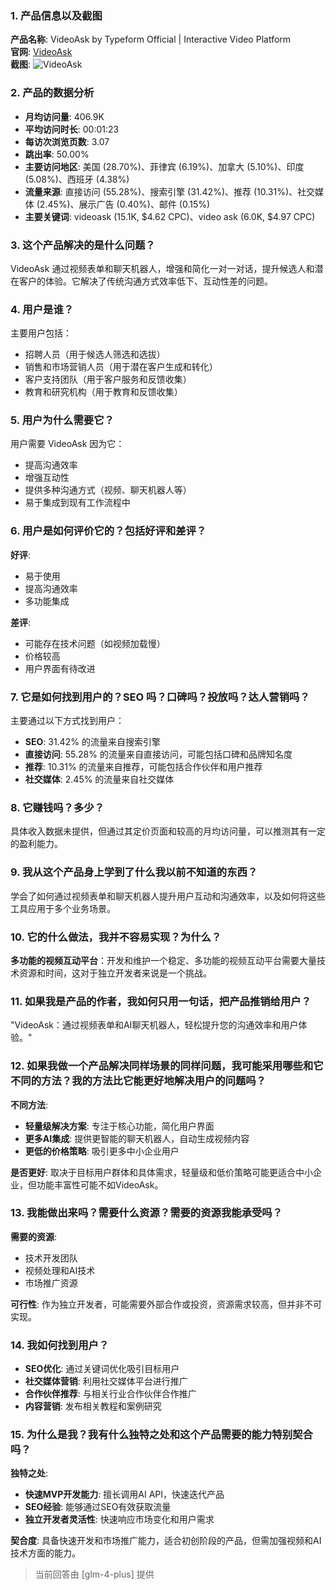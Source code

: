 ### 1. 产品信息以及截图

**产品名称**: VideoAsk by Typeform Official | Interactive Video Platform  
**官网**: [VideoAsk](https://videoask.com)  
**截图**: ![VideoAsk](https://cdn-images.toolify.ai/170349864538536820.jpg)

### 2. 产品的数据分析

- **月均访问量**: 406.9K
- **平均访问时长**: 00:01:23
- **每访次浏览页数**: 3.07
- **跳出率**: 50.00%
- **主要访问地区**: 美国 (28.70%)、菲律宾 (6.19%)、加拿大 (5.10%)、印度 (5.08%)、西班牙 (4.38%)
- **流量来源**: 直接访问 (55.28%)、搜索引擎 (31.42%)、推荐 (10.31%)、社交媒体 (2.45%)、展示广告 (0.40%)、邮件 (0.15%)
- **主要关键词**: videoask (15.1K, $4.62 CPC)、video ask (6.0K, $4.97 CPC)

### 3. 这个产品解决的是什么问题？

VideoAsk 通过视频表单和聊天机器人，增强和简化一对一对话，提升候选人和潜在客户的体验。它解决了传统沟通方式效率低下、互动性差的问题。

### 4. 用户是谁？

主要用户包括：
- 招聘人员（用于候选人筛选和选拔）
- 销售和市场营销人员（用于潜在客户生成和转化）
- 客户支持团队（用于客户服务和反馈收集）
- 教育和研究机构（用于教育和反馈收集）

### 5. 用户为什么需要它？

用户需要 VideoAsk 因为它：
- 提高沟通效率
- 增强互动性
- 提供多种沟通方式（视频、聊天机器人等）
- 易于集成到现有工作流程中

### 6. 用户是如何评价它的？包括好评和差评？

**好评**:
- 易于使用
- 提高沟通效率
- 多功能集成

**差评**:
- 可能存在技术问题（如视频加载慢）
- 价格较高
- 用户界面有待改进

### 7. 它是如何找到用户的？SEO 吗？口碑吗？投放吗？达人营销吗？

主要通过以下方式找到用户：
- **SEO**: 31.42% 的流量来自搜索引擎
- **直接访问**: 55.28% 的流量来自直接访问，可能包括口碑和品牌知名度
- **推荐**: 10.31% 的流量来自推荐，可能包括合作伙伴和用户推荐
- **社交媒体**: 2.45% 的流量来自社交媒体

### 8. 它赚钱吗？多少？

具体收入数据未提供，但通过其定价页面和较高的月均访问量，可以推测其有一定的盈利能力。

### 9. 我从这个产品身上学到了什么我以前不知道的东西？

学会了如何通过视频表单和聊天机器人提升用户互动和沟通效率，以及如何将这些工具应用于多个业务场景。

### 10. 它的什么做法，我并不容易实现？为什么？

**多功能的视频互动平台**：开发和维护一个稳定、多功能的视频互动平台需要大量技术资源和时间，这对于独立开发者来说是一个挑战。

### 11. 如果我是产品的作者，我如何只用一句话，把产品推销给用户？

"VideoAsk：通过视频表单和AI聊天机器人，轻松提升您的沟通效率和用户体验。"

### 12. 如果我做一个产品解决同样场景的同样问题，我可能采用哪些和它不同的方法？我的方法比它能更好地解决用户的问题吗？

**不同方法**:
- **轻量级解决方案**: 专注于核心功能，简化用户界面
- **更多AI集成**: 提供更智能的聊天机器人，自动生成视频内容
- **更低的价格策略**: 吸引更多中小企业用户

**是否更好**:
取决于目标用户群体和具体需求，轻量级和低价策略可能更适合中小企业，但功能丰富性可能不如VideoAsk。

### 13. 我能做出来吗？需要什么资源？需要的资源我能承受吗？

**需要的资源**:
- 技术开发团队
- 视频处理和AI技术
- 市场推广资源

**可行性**:
作为独立开发者，可能需要外部合作或投资，资源需求较高，但并非不可实现。

### 14. 我如何找到用户？

- **SEO优化**: 通过关键词优化吸引目标用户
- **社交媒体营销**: 利用社交媒体平台进行推广
- **合作伙伴推荐**: 与相关行业合作伙伴合作推广
- **内容营销**: 发布相关教程和案例研究

### 15. 为什么是我？我有什么独特之处和这个产品需要的能力特别契合吗？

**独特之处**:
- **快速MVP开发能力**: 擅长调用AI API，快速迭代产品
- **SEO经验**: 能够通过SEO有效获取流量
- **独立开发者灵活性**: 快速响应市场变化和用户需求

**契合度**:
具备快速开发和市场推广能力，适合初创阶段的产品，但需加强视频和AI技术方面的能力。

> 当前回答由 [glm-4-plus] 提供